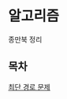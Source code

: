 # 알고리즘

종만북 정리

## 목차
[최단 경로 문제](https://github.com/hypernova1/algorithm/tree/master/shortest-path-problem)

